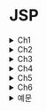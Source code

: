 # JSP

<details>
<summary>Ch1</summary>
  
  ## 월드와이드웹(World Wide Web)   
  인터넷에서 운영되는 서비스   
  인터넷 = 네트워크망, 웹 = 서비스   
  인터넷상의 정보를 하이퍼텍스트 방식과 멀티미디어 환경에서 검색할 수 있게 해주는 정보 검색 시스템   
  *HTTP 프로토콜* 사용 HTML 문서를 연결하여 다양한 콘텐츠를 제공
  많은 사람들이 정보를 쉽게 공유하고 접근할수 있도록 하는것이 목적
  
  ## 클라이언트-서버 구조   
  * 클라이언트: 웹 서비스를 이용하는 사용자   
  * 서버: 웹 서비스를 제공하기 위한 서비스 공급자
  * 프런트엔드: 클라이언트 중심의 프로그래밍(HTML, CSS, 자바스크립트) 영역
  * 백엔드: 서버를 구성하며 서비스를 제공하기 위한 서버 쪽 프로그래밍(웹 서버 소프트웨어, 웹 프레임워크, 데이터베이스)영역   
  
  ## HTML
  웹 문서의 구조를 정의하고 콘텐츠를 표현하는 기본 마크업 언어   
  웹을 통해 콘텐츠를 제공하려면 HTML을 사용해야 함   
  HTML은 태그라고 하는 간단한 표기법으로 표현하고자 하는 정보에 의미를 부여함
  
  ## CSS(Cascading Style Sheet)
  HTML 문서에 레이아웃과 디자인을 포함한 *시각적 요소*를 정의하기 위한 규격   
  HTML은 콘텐츠의 내용과 구조(레이아웃)를 정의하고 CSS에서는 콘텐츠의 위치, 정렬, 글자 크기, 여백, 배경색상들을 정의함
  디자인을 적용할 HTML요소를 셀렉터(Selector)로 지정하고 원하는 디자인 속성을 부여하는 방식
  
  ## 자바스크립트(JavaScript)   
  HTML 문서에서 동적으로 변하는 콘텐츠를 표현하기 위해 이벤트를 처리를 하거나 서버와 연결하여 데이터를 가지고 오는 등의 역할을 하는 프로그램 언어   
  HTML 문서에서 이벤트를 서버 연결 없이 동적으로 처리할수 있는 기술
  대표적인 자바 스크립트 라이브러리(프레임워크) - 앵귤러 뷰 리액트
  
  ## 백엔드 중심 개발   
  전통적인 웹 개발 모델, 서버에서 모든것을 담당   
  자바/JSP   
  |장점|단점|   
  |:---:|:---:|  
  |서비스 연동에 필요한 다양한 서버 환경에 대응할수 있음|모바일 네트워크의 속도가 느리며 이용에 많은 비용을 지불해야 함|
  |검색 엔진 최적화에 유리함|서버에 화면 갱신을 요청할경우 모든 데이터가 다시 전송되야하므로 모바일 환경에는 부적함|
  |기술이 안정적이고 검증됨|REST API와 클라우드 인프라가 보편화 되면서 기존의 대규모 서버구축하는 모노폴리식 아키텍쳐보다 소규모 서버를 연동하는 MSA 방식이 확산|
  |기존에 개발된 시스템이 많고 레거시 시스템은 오랫동안 유지됨||
  
  ## 프런트엔드 중심 개발
  HTML만 받아오고 서버로부터 화면 구성에 필요한 데이터만 자바 스크립트로 받아와 화면을 조합해 보여줌 CSR(Client Side Rendering)이라고도함   
  |장점|단점|   
  |:---:|:---:|   
  |필요한 부분의 데이터만 갱신, 전체화면 받아올 필요 없음|데이터 제공을 위한 서버는 필요함|   
  |실시간 데이터 갱신 자유로움|데이터 제공 서버는 주로 REST API로 개발, 백엔드 작업이 당연히 존재함|   
  |SPA(Single Page App), PWA(Progressive Web App)등의 구현에 적용할 수 있음|콘텐츠가 검색 엔진에 노출될 수 있도록 SSR(Server Side Rendering)을 접목하기도 함|
  |React.js, Vue.js등 다양한 라이브러리/프레임워크를 사용할수 있음||   
  
</details>

<details>
<summary>Ch2</summary>
  
 ## 서블릿 컨테이너(Web Application Server, WAS)   
  이름과 같이 웹 애플리케이션을 구동하는 서버를 의미함   
  서버 컴퓨터가 WAS로 동작하려면 서블릿 컨테이너가 필요함   
  실제 서비스 시스템을 구축할 떄는 정적 콘텐츠 서비스를 위한 웹서버와 WAS를 병행해 운영하며 설정을 통해 상호 연동되는 구조를 가짐
  
 ## 배포   
  웹: 운영 서버로 소스코드 복사하고 WAS에 등록하는 과정   
  모바일 앱: 앱스토어 업로드     
  웹 애플리케이션: WAR형태로 패키징한 후 아파치 톰캣에 전달해 실행   
  
</details>

<details>
<summary>Ch3</summary>
  
  ## HTML
  클라이언트가 서버로부터 수신하는 데이터 구조   
  
  ## 하이퍼텍스트   
  다른정보와 연결된 텍스트를 의미
  
  ## 마크업 언어   
  텍스트에 의미를 부여하기 위해 태그를 사용하여 문서에 주석을 다는 표현 시스템   
  
  ## XML   
  HTML보다 범용적으로 사용할수 있는 마크업 언어
  
  ## 태그
  <>를 사용하여 나타냄   
  일반적으로 시작과 끝 2개의쌍, 종료태그는 /로 표현
  모든태그가 종료태그를 가지는건 아님
  대소문자 구분X, 추가적인 정보 부여는 속성 사용
  시작 종료 사이를 *태그 보디* 라고함
  
  ## 속성
  태그에 추가 정보를 제공하기 위해 사용함   
  사용할 수 있는 속성역시 정해져있음
  
  ## 시맨틱 태그
  특별한 의미를 가지는 태그, 문서 구조 정의하는데 주로 사용   
  ex. header footer 
  
  ## CSS   
  디자인 담당, 디자인만 바꾸거나 내용만 변경하기 용이
  선택자와 선언부로 구성 선언부는 {} 블록 사용 각속성 정의는 ;으로 끝남   
  ex.   
  |선택자|선언부|   
  |:---:|:---:|   
  |h1|{color: red; font-size = 15px;|
  
  ## CSS 적용법
  인라인 스타일 시트: HTML 태그에 CSS 속성정의   
  내장 스타일 시트: head부분에 CSS정의 부분을 포함   
  외장 스타일 시트: 별도의 CSS 파일 생성후 HTML문서에 링크로 포함
  
  ## 자바스크립트 
  동적으로 변경되는 부분을 담당 웹 브라우저에서 해석되는 인터프리터 언어
  
  ## 자바스크립트의 특징   
  동적, 타입명시 필요없는 인터프리터 언어   
  객체지향, 함수형 프로그래밍 모두 표현가능   
  HTML 내용, 속성, 스타일을 변경할 수 있음   
  이벤트를 처리하고 사용자와의 상호작용을 가능하게 함   
  서버와 실시간 통신 기능을 제공
  
  ## 문서 객체 모델 (DOM)
  자바스크립에서는 DOM을 통해 HTML 요소에 접근   
  DOM은 HTML 문서 구조 전체를 객체화한 것을 의미
  
</details>

<details>
<summary>Ch4</summary>

</details>

<details>
<summary>Ch5</summary>
  
  ## 서블릿   
  |장점|단점|   
  |:---:|:---:|   
  |자바를 기반으로 하여 자바 API를 모두 사용할수 있음|HTML 응답을 위해서는 출력문으로 문자열 결합을 사용해야함|
  |운영체제,하드웨어 영향을 받지않음|서블릿에서 HTML을 포함할 경우 화면 수정이 어려움|
  |다양한 오픈소스 라이브러리와 개발도구를 활용할 수 있음|HTML폼 Form의 데이터 처리가 불편함|
  ||기본적으로 단일 요청과 응답을 처리하는 구조로 다양한 경로의 URL 접근을 하나의 클래스에서 처리하기 어려움|   
  ## 실제 자바 웹 개발에서의 서블릿 조합   
  화면 구성을 위해 JSP와 같은 템플릿 엔진을 사용함   
  REST AOI 구현을 위해서는 JAX-RS를 사용함   
  복잡한 서비스 구현을 위해 프런트 컨트롤러 모델 등을 사용함   
  ## HttpServletRequest   
  HTTP 프로토콜의 request 정보를 서블릿에 전달하기 위한 목적으로 사용
  서블릿 컨테이너에서 생성 클라이언트 요청이 doGet(), doPost()로 전달 될떄 인자로 함께 전달   
  서블릿에서 클라이언트와 연결해 처리할 작업은 모두 HttpServletRequest를 통해야 함   
  
  ## 주요메서드
  |메서드|설명|   
  |:---:|:---:|   
  |getParameter(name)|name 속성으로 전달된 파라미터 값|   
  |getParameterValues(name)|동일한 name 속성으로 전달된 모든 파라미터값|   
  |getMethod()|GET,POST등의 HTTP메서드|   
  ## HttpServletResponse   
  서버에서 클라이언트로 전달하려는 목적을 위한 기능으로 구성   
  서블릿 컨테이너는 요청 클라이언트에 응답을 보내기 위한 HttpServletResponse 객체를 생성하여 서블릿에 전달   
  서블릿은 해당 객체를 이용하여 content type, 응답코드, 응답 메시지 등을 전송   
  |메서드|설명|   
  |:---:|:---:|   
  |sendRedirect(String location)|클라이언트에 리다이렉트 응답을 보낸후 특정 URL로 다시 요청하게 함|
  |getWriter()|클라이언트로 데이터를 보내기 위한 출력 스트림을 리턴| 
  ## web.xml에 서블릿 등록
  ```
  <servlet>
      <servlet-name>HelloWorld</servlet-name>                     //서블릿 이름
      <servlet-class>jwbook.servlet.HelloServlet</servlet-class> //서블릿 클래스 지정
  </servlet>
  
  <servlet-mapping>
    <servlet-name>HelloWorld</servlet-name>                     //서블릿 이름 메핑
    <url-pattern>/hello</url-pattern>                           //서블릿 요청 주소 매핌
  </servlet-mapping>
  ```
  ## 서블릿 자바 애너테이션 등록
  ```
  @WebServlet("/hello")
  ```
  ```
  @WebServlet(description = "Hello World Servlet", urlPatterns ="/hello")
  ```
  ## 서블릿 초기화: init()
  초기에 한번만 실행   
  해당 서블릿이 컨테이너 메모리에 있는지 확인후 없을때 메모리에 적제하며 호출   
  서블릿은 종료 Destroy되고 다시 시작되면 init() 메서드 호출   
  ## 요청/응답: service() 메서드   
  service() 메서드를 통해 각각 doGet()이나 doPost()로 분기됨   
  이떄 파라미터로 HttpServletRequest와 HttpServletResponse 클래스 타입인 request와 response 객체가 제공됨   
  ## 서블릿 종료: destroy()   
  컨테이너로부터 서블릿 종료 요청이 있을 떄 destroy() 메서드를 호출함  
  ## 페이지 이동   
  데이터를 포함하지 않는 경우
  ```
  response.sendRedirect("main.jsp");
  ```
  데이터를 포함하는 경우   
  request 속성으로 데이터를 넣은후 원하는 페이지로 포워딩   
  JSP
  ```
  <%
    request.setAttribute("member",m);
    pageContext.forwared("userInfo.jsp");
  %>
  ```   
  서블릿
  ```
  doGet(...){
    ...
    request.setAttribute("member",m);
    RequestDispatcher dispatcher = request.getRequestDispatcher("userInfo.jsp");
    dispatcher.forward(request,response);
  }
  ```
  
  
  

</details>

<details>
<summary>Ch6</summary>

  ## JSP의 특징
  HTML페이지에 자바 코드르 직접 사용함   
  서블릿 컨테이너에 의해 관리되는 내장 객체의 생명 주기를 이용하여 페이지 간 속성을 관리함   
  커스텀 태그 기술을 사용하여 코드를 태그화(action, JSTL등) 함   
  EL Expression Language을 통해 데이터를 표현함
  
  ## JSP 구성요소
  지시어   
  액션   
  템플릿 데이터   
  스크립트 요소   
  커스텀 태그   
  ## JSP가 서블릿으로 컴파일되고 실행되는 과정
  7페이지   
  ## JSP 장단점
  |장점|단점|   
  |:---:|:---:|   
  |HTML파일에 자바 기술을 거의 무한대로 사용할수 있으며 비교적 쉽게 프로그래밍 가능|화면 구성요소를 변경하면 JSP → 자바 → 클래스 → 서블릿 실행 과정을 거치므로개발 과정에서 사소한 UI 변경일지라도 매번 확인하는 데 시간이 소요됨|   
  |커스텀 태그 라이브러리등 확장 태그 구조를 사용할 수 있음|개발자와 디자이너 간 역할 분담에 제약이 있음|   
  |서블릿으로 변환되어 실행되므로 서블릿 기술의 장점을 모두 가짐|JSP 파일의 화면 디자인 확인에도 반드시 서블릿 컨테이너의 실행이 필요함|   
  |MVC패턴, 스프링 프레임워크 등 잘 설계된 구조를 적용할 수 있어 개발 생산성이 향상되고 성능이 보장됨||   
  |모든 개발이 서버에서 이루어지므로 개발의 집중화를 통한 효율이 오름||   
  ## JSP 지시어
  JSP 파일의 속성을 기술하는 요소   
  지시어는 크게 page, includem taglib로 나눌 수 있으며 각각 속성이 다름
  ```
  <%@ 지시어 속성="값" %>
  ```
  ## page 지시어
  JSP페이지를 컨테이너에서 처리(서블릿으로 변환)하는 데 필요한 각종 속성을 기술함
  ```
  <@ page languge="java" contentType="text/html; charset=UTF-8" pageEncoding="UTF-8" import="java.util.*" errorPage="error.jsp"%>
  ```
  language: 현재 페이지의 스크립트 언어를 지정하는 속성   
  contentType: 현재 페이지의 파일 형식을 지정하는 속성(클라이언트 요청에 응답할 때 전달하는 HTTP 헤더 정보가 됨)   
  pageEncoding: JSP 파일을 컨테이너가 처리할 때 사용하는 캐릭터 인코딩을 지정하는 속성   
  import: JSP 파일 내에서 자바 코드(스크립트릿)를 직접 사용하는 경우 일반 자바 코드와 마찬가지로 클래스에 대한 패키지 import가 필요함   
  errorPage: 현재 JSP 요청 처리 중에 에러가 발생하는 경우 서버 에러를 클라이언트에 전달하지 않고 별도의 페이지에서 처리하기 위한 속성   
  ## include 지시어   
  다른 파일을 포함하기 위한 지시어   
  사용된 위치에 특정 파일(html, jsp)을 불러옴     
  ```
  <%@ include file="파일위치" %>
  ```
  ## taglib 지시어
  JSP의 태그 확장 메커니즘인 커스텀 태그를 활용하기 위한 지시어   
  ```
  <%@ taglib uri="태그라이브러리경로" prefix="태그 접두어" %>   
  <%@ taglib tagdir="태그라이브러리경로" prefix="태그 접두어" %>
  ```
  uri: 태그 라이브러리 위치로 태그를 정의하고 있는 .tld파일 경로를 나타냄   
  tagdir: 태그 파일로 태그를 구현한 경우 태그 파일 경로를 나타냄   
  prefix: 해당 태그를 구분해서 사용하기 위한 접두어   
  구현예시   
  ```  
  <%@ taglib tagdir="/WEB-INF/tags" prefix="m" %>
  ...
  <h2><m:printData /></h2>
  ```
  ## 템플릿 데이터   
  JSP의 화면 구성요소   
  시작 부분의 page 지시어를 제외하면 JSP 파일의 전반적인 구조는 HTML의 문서 구조를 따름. 따라서 일반적인 HTML 파일처럼 CSS, 자바스크립트도 사용할 수 있음   
  주의할 점) React, Vue와 같은 자바스크립트 요소는 프런트엔드 개발 기술로 JSP와 함꼐 사용하지 않음   ## 스크립트 요소   
  JSP는 HTML과 자바코드를 섞어 사용할 수 있는데, 이떄 사용되는 자바 코드를 의미함   
  자주 쓰이는 스크립트 요소: <%! %>, <%= %>, <% %>   
  ## <%! %>   
  선언 태그
  JSP가 서블릿 코드로 변환될 때 _ jspService( ) 메서드 안에 들어가게 되므로 JSP에서는 일반 자바 코드와 달리 멤버 변수나 메서드 선언은 기본적으로 불가능함   
  멤버 변수나 메서드 선언이 필요하다면 사용할 수는 있으나 권장하지 않음   
  ## <%= %>
  표현(Expression) 태그   
  웹 브라우저를 통해 클라이언트에 전달될(HTML 응답에 포함될) 자바 표현식을 포함   
  out.println( )의 인자로 적합한 모든 자바 코드가 가능함 사칙연산, 메서드 호출, 변숫값 출력 등에 사용됨   
  EL로 대체할 수 있음   
  ## <% %>
  스크립트릿(Scriptlet) 태그   
  모든 자바 코드의 사용이 가능함   
  서블릿 코드로 변환될 때 모든 HTML은 out.write( ) 형태로 변경됨 HTML과 스크립트릿을 중간에 섞어 사용하는 것도 가능함   
  MVC 패턴 적용과 JSTL + EL로 대체할 수 있음  
    
</details>

<details>
<summary>예문</summary>

 ## 쿠키와 세션 차이
 쿠키는 서버에서 생성, 클라이언트에서 저장 사용   
 세션은 서버 쪽에 생성되는 공간으로 내부적으로는 세션 아이디를 통해 참조됨   
 ## 코드완성1
 ```
  <script>
		function addItem(){
			let todo = document.getElementById("item");
			let list = document.getElementById("todolist");
			let listitem = document.createElement("li");
			listitem.className = "d-flex list-group-item list-group-item-action list-group-item-warnig";
			let xbtn = document.createElement("button");
			xbtn.className = "btn-close ms-auto";
			
			xbtn.onclick =function(e){
				let pnode = e.target.parentNode;
				list.removeChild(pnode);
			}
			
			listitem.innerText = todo.value;
			listitem.appendChild(xbtn);
			list.appendChild(listitem);
			todo.value = "";
			todo.focus();
		}
	</script>
  ```
  ``` 
  <button type="button" class="btn btn-primary" onclick="???">할일 추가</button>
  ```
  addItem()   
  ## 코드완성2
  ```
  @WebServlet("/calc")
  ```
  ```
  <form method="post" ???>
  ```
  action="/jwbook/calc"   
   ## 서블릿 등록
   ```   
   <servlet>
      <servlet-name>calculate</servlet-name>
      <servlet-class>ch05.CalcServlet</servlet-class>
   </servlet>

   <servlet-mapping>
      <servlet-name>calculate</servlet-name>
      <url-pattern>/calc</url-pattern>
   </servlet-mapping>
  ```
  ## tld
  ```
  <%@ taglib uri="/WEB-INF/tld/ItemTag.tld" prefix="mytag" %> 
  ```
  ## tag
  ```
  <%@ taglib tagdir="/WEB-INF/tags" prefix="mytag" %>
  ```
</details>
